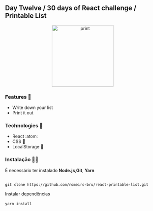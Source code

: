 ## Day Twelve / 30 days of React challenge / Printable List

<p  align="center">
<img  src="https://media.giphy.com/media/S60FmbC13E0tlsNp3N/giphy.gif"  height="200" alt="print">
</p>

### Features :unicorn: 
* Write down your list
* Print it out

### Technologies :mag_right:
* React :atom:
* CSS :nail_care:
* LocalStorage :notebook:


### Instalação 👨‍🏭

É necessário ter instalado <strong>Node.js</strong>,<strong>Git</strong>, <strong>Yarn</strong> 
<br>
<br>

```git clone https://github.com/romeiro-bru/react-printable-list.git```

Instalar dependências
<br>
<br>
```yarn install```

